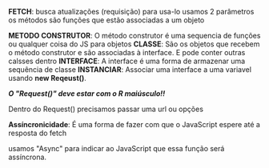 **FETCH**: busca atualizações (requisição)
para usa-lo usamos 2 parâmetros
os métodos são funções que estão associadas a um objeto

**METODO CONSTRUTOR**: O método construtor é uma sequencia de funções ou qualquer coisa do JS para objetos
**CLASSE**: São os objetos que recebem o método construtor e são associadas à interface. E pode conter outras calsses dentro
**INTERFACE**: A interface é uma forma de armazenar uma sequência de classe 
**INSTANCIAR**: Associar uma interface a uma variavel usando **new Reqeust()**.

***O "Request()" deve estar com o R maiúsculo!!***



Dentro do Request() precisamos passar uma url ou opções 

**Assíncronicidade**: É uma forma de fazer com que o JavaScript espere até a resposta do fetch

usamos "Async" para indicar ao JavaScript que essa função será assíncrona.
